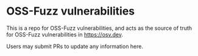 # OSS-Fuzz vulnerabilities

This is a repo for OSS-Fuzz vulnerabilities, and acts as the source of truth
for OSS-Fuzz vulnerabilities in https://osv.dev.

Users may submit PRs to update any information here.

